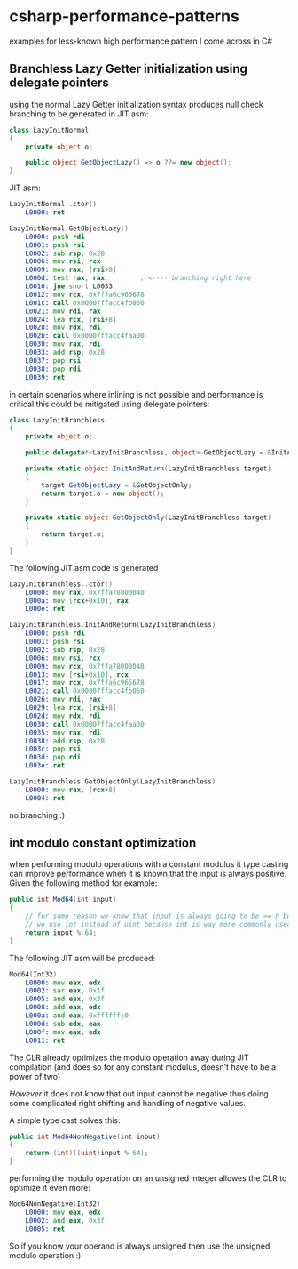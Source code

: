 # csharp-performance-patterns

examples for less-known high performance pattern I come across in C#

## Branchless Lazy Getter initialization using delegate pointers

using the normal Lazy Getter initialization syntax produces null check branching to be generated in JIT asm:

```csharp
class LazyInitNormal
{
    private object o;

    public object GetObjectLazy() => o ??= new object();
}
```

JIT asm:

```asm
LazyInitNormal..ctor()
    L0000: ret

LazyInitNormal.GetObjectLazy()
    L0000: push rdi
    L0001: push rsi
    L0002: sub rsp, 0x28
    L0006: mov rsi, rcx
    L0009: mov rax, [rsi+8]
    L000d: test rax, rax         ; <---- branching right here
    L0010: jne short L0033
    L0012: mov rcx, 0x7ffa6c965678
    L001c: call 0x00007ffacc4fb060
    L0021: mov rdi, rax
    L0024: lea rcx, [rsi+8]
    L0028: mov rdx, rdi
    L002b: call 0x00007ffacc4faa00
    L0030: mov rax, rdi
    L0033: add rsp, 0x28
    L0037: pop rsi
    L0038: pop rdi
    L0039: ret
```

in certain scenarios where inlining is not possible and performance is critical this could be mitigated using delegate pointers:

```csharp
class LazyInitBranchless
{
    private object o;

    public delegate*<LazyInitBranchless, object> GetObjectLazy = &InitAndReturn;

    private static object InitAndReturn(LazyInitBranchless target)
    {
        target.GetObjectLazy = &GetObjectOnly;
        return target.o = new object();
    }

    private static object GetObjectOnly(LazyInitBranchless target)
    {
        return target.o;
    }
}
```

The following JIT asm code is generated

```asm
LazyInitBranchless..ctor()
    L0000: mov rax, 0x7ffa78000040
    L000a: mov [rcx+0x10], rax
    L000e: ret

LazyInitBranchless.InitAndReturn(LazyInitBranchless)
    L0000: push rdi
    L0001: push rsi
    L0002: sub rsp, 0x28
    L0006: mov rsi, rcx
    L0009: mov rcx, 0x7ffa78000048
    L0013: mov [rsi+0x10], rcx
    L0017: mov rcx, 0x7ffa6c965678
    L0021: call 0x00007ffacc4fb060
    L0026: mov rdi, rax
    L0029: lea rcx, [rsi+8]
    L002d: mov rdx, rdi
    L0030: call 0x00007ffacc4faa00
    L0035: mov rax, rdi
    L0038: add rsp, 0x28
    L003c: pop rsi
    L003d: pop rdi
    L003e: ret

LazyInitBranchless.GetObjectOnly(LazyInitBranchless)
    L0000: mov rax, [rcx+8]
    L0004: ret
```

no branching :)

## int modulo constant optimization

when performing modulo operations with a constant modulus it type casting can improve performance when it is known that the input is always positive.
Given the following method for example:

```csharp
public int Mod64(int input) 
{
    // for some reason we know that input is always going to be >= 0 but 
    // we use int instead of uint because int is way more commonly used. 
    return input % 64;
}
```

The following JIT asm will be produced:

```asm
Mod64(Int32)
    L0000: mov eax, edx
    L0002: sar eax, 0x1f
    L0005: and eax, 0x3f
    L0008: add eax, edx
    L000a: and eax, 0xffffffc0
    L000d: sub edx, eax
    L000f: mov eax, edx
    L0011: ret
```

The CLR already optimizes the modulo operation away during JIT compilation (and does so for any constant modulus, doesn't have to be a power of two)

*However* it does not know that out input cannot be negative thus doing some complicated right shifting and handling of negative values.

A simple type cast solves this:

```csharp
public int Mod64NonNegative(int input) 
{
    return (int)((uint)input % 64);
}
```

performing the modulo operation on an unsigned integer allowes the CLR to optimize it even more:

```asm
Mod64NonNegative(Int32)
    L0000: mov eax, edx
    L0002: and eax, 0x3f
    L0005: ret
```

So if you know your operand is always unsigned then use the unsigned modulo operation :)
